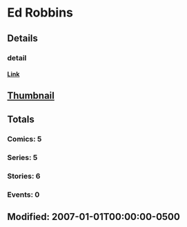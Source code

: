# Ed  Robbins 
## Details
### detail
#### [Link](http://marvel.com/comics/creators/1442/ed_robbins?utm_campaign=apiRef&utm_source=225578a89fc76f3d20fbffda5d17a88d)
## [Thumbnail](http://i.annihil.us/u/prod/marvel/i/mg/b/40/image_not_available.jpg)
## Totals
### Comics: 5
### Series: 5
### Stories: 6
### Events: 0
## Modified: 2007-01-01T00:00:00-0500